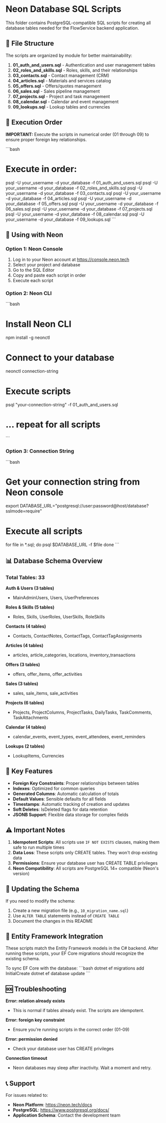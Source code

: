 # Neon Database SQL Scripts

This folder contains PostgreSQL-compatible SQL scripts for creating all database tables needed for the FlowService backend application.

## 📁 File Structure

The scripts are organized by module for better maintainability:

1. **01_auth_and_users.sql** - Authentication and user management tables
2. **02_roles_and_skills.sql** - Roles, skills, and their relationships
3. **03_contacts.sql** - Contact management (CRM)
4. **04_articles.sql** - Materials and services catalog
5. **05_offers.sql** - Offers/quotes management
6. **06_sales.sql** - Sales pipeline management
7. **07_projects.sql** - Project and task management
8. **08_calendar.sql** - Calendar and event management
9. **09_lookups.sql** - Lookup tables and currencies

## 🚀 Execution Order

**IMPORTANT:** Execute the scripts in numerical order (01 through 09) to ensure proper foreign key relationships.

\`\`\`bash
# Execute in order:
psql -U your_username -d your_database -f 01_auth_and_users.sql
psql -U your_username -d your_database -f 02_roles_and_skills.sql
psql -U your_username -d your_database -f 03_contacts.sql
psql -U your_username -d your_database -f 04_articles.sql
psql -U your_username -d your_database -f 05_offers.sql
psql -U your_username -d your_database -f 06_sales.sql
psql -U your_username -d your_database -f 07_projects.sql
psql -U your_username -d your_database -f 08_calendar.sql
psql -U your_username -d your_database -f 09_lookups.sql
\`\`\`

## 🔗 Using with Neon

### Option 1: Neon Console
1. Log in to your Neon account at https://console.neon.tech
2. Select your project and database
3. Go to the SQL Editor
4. Copy and paste each script in order
5. Execute each script

### Option 2: Neon CLI
\`\`\`bash
# Install Neon CLI
npm install -g neonctl

# Connect to your database
neonctl connection-string <project-id>

# Execute scripts
psql "your-connection-string" -f 01_auth_and_users.sql
# ... repeat for all scripts
\`\`\`

### Option 3: Connection String
\`\`\`bash
# Get your connection string from Neon console
export DATABASE_URL="postgresql://user:password@host/database?sslmode=require"

# Execute all scripts
for file in *.sql; do
  psql $DATABASE_URL -f $file
done
\`\`\`

## 📊 Database Schema Overview

### Total Tables: 33

**Auth & Users (3 tables)**
- MainAdminUsers, Users, UserPreferences

**Roles & Skills (5 tables)**
- Roles, Skills, UserRoles, UserSkills, RoleSkills

**Contacts (4 tables)**
- Contacts, ContactNotes, ContactTags, ContactTagAssignments

**Articles (4 tables)**
- articles, article_categories, locations, inventory_transactions

**Offers (3 tables)**
- offers, offer_items, offer_activities

**Sales (3 tables)**
- sales, sale_items, sale_activities

**Projects (6 tables)**
- Projects, ProjectColumns, ProjectTasks, DailyTasks, TaskComments, TaskAttachments

**Calendar (4 tables)**
- calendar_events, event_types, event_attendees, event_reminders

**Lookups (2 tables)**
- LookupItems, Currencies

## 🔑 Key Features

- **Foreign Key Constraints**: Proper relationships between tables
- **Indexes**: Optimized for common queries
- **Generated Columns**: Automatic calculation of totals
- **Default Values**: Sensible defaults for all fields
- **Timestamps**: Automatic tracking of creation and updates
- **Soft Deletes**: IsDeleted flags for data retention
- **JSONB Support**: Flexible data storage for complex fields

## ⚠️ Important Notes

1. **Idempotent Scripts**: All scripts use `IF NOT EXISTS` clauses, making them safe to run multiple times
2. **Data Loss**: These scripts only CREATE tables. They won't drop existing data
3. **Permissions**: Ensure your database user has CREATE TABLE privileges
4. **Neon Compatibility**: All scripts are PostgreSQL 14+ compatible (Neon's version)

## 🔄 Updating the Schema

If you need to modify the schema:
1. Create a new migration file (e.g., `10_migration_name.sql`)
2. Use `ALTER TABLE` statements instead of `CREATE TABLE`
3. Document the changes in this README

## 📝 Entity Framework Integration

These scripts match the Entity Framework models in the C# backend. After running these scripts, your EF Core migrations should recognize the existing schema.

To sync EF Core with the database:
\`\`\`bash
dotnet ef migrations add InitialCreate
dotnet ef database update
\`\`\`

## 🆘 Troubleshooting

**Error: relation already exists**
- This is normal if tables already exist. The scripts are idempotent.

**Error: foreign key constraint**
- Ensure you're running scripts in the correct order (01-09)

**Error: permission denied**
- Check your database user has CREATE privileges

**Connection timeout**
- Neon databases may sleep after inactivity. Wait a moment and retry.

## 📞 Support

For issues related to:
- **Neon Platform**: https://neon.tech/docs
- **PostgreSQL**: https://www.postgresql.org/docs/
- **Application Schema**: Contact the development team
